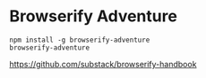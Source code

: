# Browserify Adventure

```
npm install -g browserify-adventure
browserify-adventure
```

https://github.com/substack/browserify-handbook
